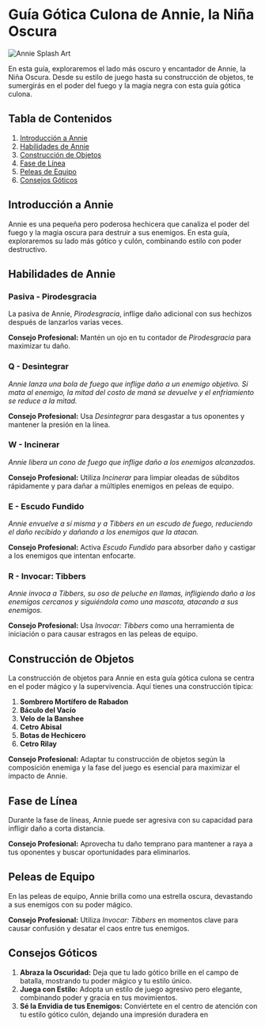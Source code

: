 # Guía Gótica Culona de Annie, la Niña Oscura

![Annie Splash Art](https://ddragon.leagueoflegends.com/cdn/img/champion/splash/Annie_0.jpg)

En esta guía, exploraremos el lado más oscuro y encantador de Annie, la Niña Oscura. Desde su estilo de juego hasta su construcción de objetos, te sumergirás en el poder del fuego y la magia negra con esta guía gótica culona.

## Tabla de Contenidos

1. [Introducción a Annie](#introducción-a-annie)
2. [Habilidades de Annie](#habilidades-de-annie)
3. [Construcción de Objetos](#construcción-de-objetos)
4. [Fase de Línea](#fase-de-línea)
5. [Peleas de Equipo](#peleas-de-equipo)
6. [Consejos Góticos](#consejos-góticos)

## Introducción a Annie

Annie es una pequeña pero poderosa hechicera que canaliza el poder del fuego y la magia oscura para destruir a sus enemigos. En esta guía, exploraremos su lado más gótico y culón, combinando estilo con poder destructivo.

## Habilidades de Annie

### Pasiva - Pirodesgracia

La pasiva de Annie, *Pirodesgracia*, inflige daño adicional con sus hechizos después de lanzarlos varias veces.

**Consejo Profesional:** Mantén un ojo en tu contador de *Pirodesgracia* para maximizar tu daño.

### Q - Desintegrar

*Annie lanza una bola de fuego que inflige daño a un enemigo objetivo. Si mata al enemigo, la mitad del costo de maná se devuelve y el enfriamiento se reduce a la mitad.*

**Consejo Profesional:** Usa *Desintegrar* para desgastar a tus oponentes y mantener la presión en la línea.

### W - Incinerar

*Annie libera un cono de fuego que inflige daño a los enemigos alcanzados.*

**Consejo Profesional:** Utiliza *Incinerar* para limpiar oleadas de súbditos rápidamente y para dañar a múltiples enemigos en peleas de equipo.

### E - Escudo Fundido

*Annie envuelve a sí misma y a Tibbers en un escudo de fuego, reduciendo el daño recibido y dañando a los enemigos que la atacan.*

**Consejo Profesional:** Activa *Escudo Fundido* para absorber daño y castigar a los enemigos que intentan enfocarte.

### R - Invocar: Tibbers

*Annie invoca a Tibbers, su oso de peluche en llamas, infligiendo daño a los enemigos cercanos y siguiéndola como una mascota, atacando a sus enemigos.*

**Consejo Profesional:** Usa *Invocar: Tibbers* como una herramienta de iniciación o para causar estragos en las peleas de equipo.

## Construcción de Objetos

La construcción de objetos para Annie en esta guía gótica culona se centra en el poder mágico y la supervivencia. Aquí tienes una construcción típica:

1. **Sombrero Mortífero de Rabadon**
2. **Báculo del Vacío**
3. **Velo de la Banshee**
4. **Cetro Abisal**
5. **Botas de Hechicero**
6. **Cetro Rilay**

**Consejo Profesional:** Adaptar tu construcción de objetos según la composición enemiga y la fase del juego es esencial para maximizar el impacto de Annie.

## Fase de Línea

Durante la fase de líneas, Annie puede ser agresiva con su capacidad para infligir daño a corta distancia.

**Consejo Profesional:** Aprovecha tu daño temprano para mantener a raya a tus oponentes y buscar oportunidades para eliminarlos.

## Peleas de Equipo

En las peleas de equipo, Annie brilla como una estrella oscura, devastando a sus enemigos con su poder mágico.

**Consejo Profesional:** Utiliza *Invocar: Tibbers* en momentos clave para causar confusión y desatar el caos entre tus enemigos.

## Consejos Góticos

1. **Abraza la Oscuridad:** Deja que tu lado gótico brille en el campo de batalla, mostrando tu poder mágico y tu estilo único.
2. **Juega con Estilo:** Adopta un estilo de juego agresivo pero elegante, combinando poder y gracia en tus movimientos.
3. **Sé la Envidia de tus Enemigos:** Conviértete en el centro de atención con tu estilo gótico culón, dejando una impresión duradera en
